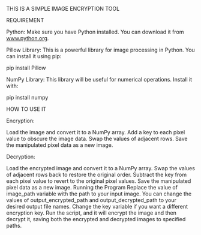 THIS IS A SIMPLE IMAGE ENCRYPTION TOOL

REQUIREMENT

Python: Make sure you have Python installed. You can download it from www.python.org.

Pillow Library: This is a powerful library for image processing in Python. You can install it using pip:

pip install Pillow  

NumPy Library: This library will be useful for numerical operations. Install it with:

pip install numpy

HOW TO USE IT

Encryption:

Load the image and convert it to a NumPy array.
Add a key to each pixel value to obscure the image data.
Swap the values of adjacent rows.
Save the manipulated pixel data as a new image.

Decryption:

Load the encrypted image and convert it to a NumPy array.
Swap the values of adjacent rows back to restore the original order.
Subtract the key from each pixel value to revert to the original pixel values.
Save the manipulated pixel data as a new image.
Running the Program
Replace the value of image_path variable with the path to your input image.
You can change the values of output_encrypted_path and output_decrypted_path to your desired output file names.
Change the key variable if you want a different encryption key.
Run the script, and it will encrypt the image and then decrypt it, saving both the encrypted and decrypted images to specified paths.
